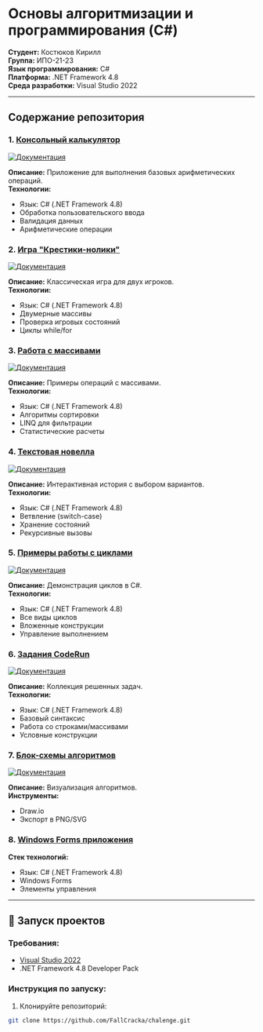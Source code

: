 # Основы алгоритмизации и программирования (C#)

**Студент:** Костюков Кирилл  
**Группа:** ИПО-21-23  
**Язык программирования:** C#  
**Платформа:** .NET Framework 4.8  
**Среда разработки:** Visual Studio 2022  

---

## Содержание репозитория

### 1. [Консольный калькулятор](calculat-main/README.md)
[![Документация](https://img.shields.io/badge/📖_Документация-Калькулятор-blue)](calculat-main/README.md)

**Описание:** Приложение для выполнения базовых арифметических операций.  
**Технологии:**
- Язык: C# (.NET Framework 4.8)
- Обработка пользовательского ввода
- Валидация данных
- Арифметические операции

### 2. [Игра "Крестики-нолики"](крестики%20нолики/README.md)
[![Документация](https://img.shields.io/badge/📖_Документация-Крестики--нолики-8A2BE2)](крестики%20нолики/README.md)

**Описание:** Классическая игра для двух игроков.  
**Технологии:**
- Язык: C# (.NET Framework 4.8)
- Двумерные массивы
- Проверка игровых состояний
- Циклы while/for

### 3. [Работа с массивами](массивы/README.md)
[![Документация](https://img.shields.io/badge/📖_Документация-Массивы-orange)](массивы/README.md)

**Описание:** Примеры операций с массивами.  
**Технологии:**
- Язык: C# (.NET Framework 4.8)
- Алгоритмы сортировки
- LINQ для фильтрации
- Статистические расчеты

### 4. [Текстовая новелла](циклы/новелла/README.md)
[![Документация](https://img.shields.io/badge/📖_Документация-Новелла-purple)](циклы/новелла/README.md)

**Описание:** Интерактивная история с выбором вариантов.  
**Технологии:**
- Язык: C# (.NET Framework 4.8)
- Ветвление (switch-case)
- Хранение состояний
- Рекурсивные вызовы

### 5. [Примеры работы с циклами](циклы/README.md)
[![Документация](https://img.shields.io/badge/📖_Документация-Циклы-green)](циклы/README.md)

**Описание:** Демонстрация циклов в C#.  
**Технологии:**
- Язык: C# (.NET Framework 4.8)
- Все виды циклов
- Вложенные конструкции
- Управление выполнением

### 6. [Задания CodeRun](code-pen/README.md)
[![Документация](https://img.shields.io/badge/📖_Документация-CodeRun-red)](https://github.com/Tednet-flame/-/tree/main/code-run)

**Описание:** Коллекция решенных задач.  
**Технологии:**
- Язык: C# (.NET Framework 4.8)
- Базовый синтаксис
- Работа со строками/массивами
- Условные конструкции

### 7. [Блок-схемы алгоритмов](блок-схемы/README.md)
[![Документация](https://img.shields.io/badge/📖_Документация-Блок--схемы-lightgrey)](https://github.com/Tednet-flame/-/tree/main/%D0%B1%D0%BB%D0%BE%D0%BA-%D1%81%D1%85%D0%B5%D0%BC%D1%8B)

**Описание:** Визуализация алгоритмов.  
**Инструменты:**
- Draw.io
- Экспорт в PNG/SVG

### 8. [Windows Forms приложения](WindowsForms/README.md)

**Стек технологий:**
- Язык: C# (.NET Framework 4.8)
- Windows Forms
- Элементы управления

---

## 🚀 Запуск проектов

### Требования:
- [Visual Studio 2022](https://visualstudio.microsoft.com/ru/vs/)
- .NET Framework 4.8 Developer Pack

### Инструкция по запуску:
1. Клонируйте репозиторий:
```bash
git clone https://github.com/FallCracka/chalenge.git

